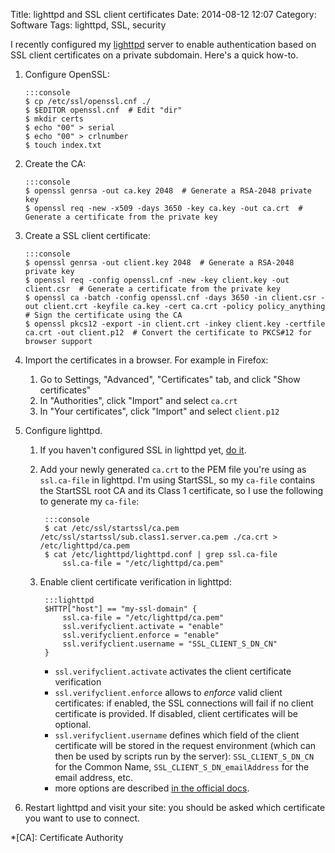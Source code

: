 Title: lighttpd and SSL client certificates
Date: 2014-08-12 12:07
Category: Software
Tags: lighttpd, SSL, security

I recently configured my [lighttpd][] server to enable authentication based on SSL client certificates on a private
subdomain. Here's a quick how-to.


1.  Configure OpenSSL:

        :::console
        $ cp /etc/ssl/openssl.cnf ./
        $ $EDITOR openssl.cnf  # Edit "dir"
        $ mkdir certs
        $ echo "00" > serial
        $ echo "00" > crlnumber
        $ touch index.txt

2.  Create the CA:

        :::console
        $ openssl genrsa -out ca.key 2048  # Generate a RSA-2048 private key
        $ openssl req -new -x509 -days 3650 -key ca.key -out ca.crt  # Generate a certificate from the private key

3.  Create a SSL client certificate:

        :::console
        $ openssl genrsa -out client.key 2048  # Generate a RSA-2048 private key
        $ openssl req -config openssl.cnf -new -key client.key -out client.csr  # Generate a certificate from the private key
        $ openssl ca -batch -config openssl.cnf -days 3650 -in client.csr -out client.crt -keyfile ca.key -cert ca.crt -policy policy_anything  # Sign the certificate using the CA
        $ openssl pkcs12 -export -in client.crt -inkey client.key -certfile ca.crt -out client.p12  # Convert the certificate to PKCS#12 for browser support

4.  Import the certificates in a browser. For example in Firefox:

    1. Go to Settings, "Advanced", "Certificates" tab, and click "Show certificates"
    2. In "Authorities", click "Import" and select `ca.crt`
    3. In "Your certificates", click "Import" and select `client.p12`

5.  Configure lighttpd.

    1. If you haven't configured SSL in lighttpd yet, [do it][ssl-details].
    2. Add your newly generated `ca.crt` to the PEM file you're using as `ssl.ca-file` in lighttpd. I'm using StartSSL,
        so my `ca-file` contains the StartSSL root CA and its Class 1 certificate, so I use the following to generate my
        `ca-file`:

            :::console
            $ cat /etc/ssl/startssl/ca.pem /etc/ssl/startssl/sub.class1.server.ca.pem ./ca.crt > /etc/lighttpd/ca.pem
            $ cat /etc/lighttpd/lighttpd.conf | grep ssl.ca-file
                ssl.ca-file = "/etc/lighttpd/ca.pem"

    3. Enable client certificate verification in lighttpd:

            :::lighttpd
            $HTTP["host"] == "my-ssl-domain" {
                ssl.ca-file = "/etc/lighttpd/ca.pem"
                ssl.verifyclient.activate = "enable"
                ssl.verifyclient.enforce = "enable"
                ssl.verifyclient.username = "SSL_CLIENT_S_DN_CN"
            }

        - `ssl.verifyclient.activate` activates the client certificate verification
        - `ssl.verifyclient.enforce` allows to *enforce* valid client certificates: if enabled, the SSL connections will
           fail if no client certificate is provided. If disabled, client certificates will be optional.
        - `ssl.verifyclient.username` defines which field of the client certificate will be stored in the request
           environment (which can then be used by scripts run by the server): `SSL_CLIENT_S_DN_CN` for the Common Name,
           `SSL_CLIENT_S_DN_emailAddress` for the email address, etc.
        - more options are described [in the official docs][ssl-conf].

6.  Restart lighttpd and visit your site: you should be asked which certificate you want to use to connect.


*[CA]: Certificate Authority

[lighttpd]: http://www.lighttpd.net/
[ssl-conf]: http://redmine.lighttpd.net/projects/lighttpd/wiki/Docs_SSL#Configuration
[ssl-details]: http://redmine.lighttpd.net/projects/1/wiki/docs_ssl#Details

